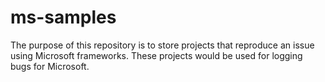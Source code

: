 # ms-samples
The purpose of this repository is to store projects that reproduce an issue using Microsoft frameworks. 
These projects would be used for logging bugs for Microsoft.